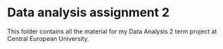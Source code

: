 # Data analysis assignment 2
This folder contains all the material for my Data Analysis 2 term project at Central European University.

